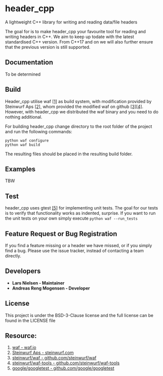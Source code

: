 # header_cpp
A lightweight C++ library for writing and reading data/file headers

The goal for is to make header_cpp your favourite tool for reading and writing headers in C++. We aim to keep up todate with the latest standardised C++ version. From C++17 and on we will also further ensure that the previous version is still supported.

## Documentation

To be determined

## Build

Header\_cpp utilise waf [[1]](https://waf.io) as build system, with modification provided by Steinwurf Aps [[2]](http://steinwurf.com), whom provided the modified waf on github
[[3]](https://github.com/steinwurf/waf)[[4]](https://github.com/steinwurf/waf-tools). However, with header\_cpp we distributed the waf binary and you need to do nothing additional.

For building header\_cpp change directory to the root folder of the project and run the following commands:

    python waf configure
    python waf build

The resulting files should be placed in the resulting build folder.

## Examples

TBW

## Test

header_cpp uses gtest [[5]](https://github.com/google/googletest) for implementing unit tests. The goal for our tests is to verify that functionality works as indented, surprise.
If you want to run the unit tests on your own simply execute `python waf --run_tests`

## Feature Request or Bug Registration

If you find a feature missing or a header we have missed, or if you simply find a bug. Please use
the issue tracker, instead of contacting a team directly.

## Developers

- __Lars Nielsen - Maintainer__
- __Andreas Reng Mogensen - Developer__

## License

This project is under the BSD-3-Clause license and the full license can be found in the LICENSE file

## Resource:

1. [waf - waf.io](https://waf.io)
2. [Steinwurf Aps - steinwurf.com](http://steinwurf.com)
3. [steinwurf/waf - github.com/steinwurf/waf](https://github.com/steinwurf/waf)
4. [steinwurf/waf-tools - github.com/steinwurf/waf-tools](https://github.com/steinwurf/waf-tools)
5. [google/googletest - github.com/google/googletest](https://github.com/google/googletest)
